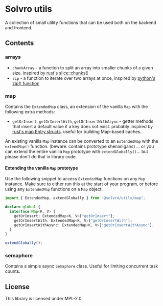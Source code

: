 # Solvro utils

A collection of small utility functions that can be used both on the backend and frontend.

## Contents

### arrays

- `chunkArray` - a function to split an array into smaller chunks of a given size. inspired by [rust's slice::chunks()](https://doc.rust-lang.org/std/primitive.slice.html#method.chunks)
- `zip` - a function to iterate over two arrays at once, inspired by [python's zip() function](https://docs.python.org/3/library/functions.html#zip)

### map

Contains the `ExtendedMap` class, an extension of the vanilla `Map` with the following extra methods:

- `getOrInsert`, `getOrInsertWith`, `getOrInsertWithAsync` - getter methods that insert a default value if a key does not exist. probably inspired by [rust's map Entry structs](https://doc.rust-lang.org/std/collections/hash_map/enum.Entry.html). useful for building Map-based caches.

An existing vanilla `Map` instance can be converted to an `ExtendedMap` with the `extendMap()` function. (beware: contains prototype shenanigans)
... or you can extend the entire vanilla `Map` prototype with `extendGlobally()`... but please don't do that in library code.

#### Extending the vanilla `Map` prototype

Use the following snippet to access `ExtendedMap` functions on any `Map` instance.
Make sure to either run this at the start of your program, or before using any `ExtendedMap` functions on a `Map` object.

```ts
import { ExtendedMap, extendGlobally } from "@solvro/utils/map";

declare global {
  interface Map<K, V> {
    getOrInsert: ExtendedMap<K, V>["getOrInsert"];
    getOrInsertWith: ExtendedMap<K, V>["getOrInsertWith"];
    getOrInsertWithAsync: ExtendedMap<K, V>["getOrInsertWithAsync"];
  }
}

extendGlobally();
```

### semaphore

Contains a simple async `Semaphore` class.
Useful for limiting concurrent task counts.

## License

This library is licensed under MPL-2.0.
